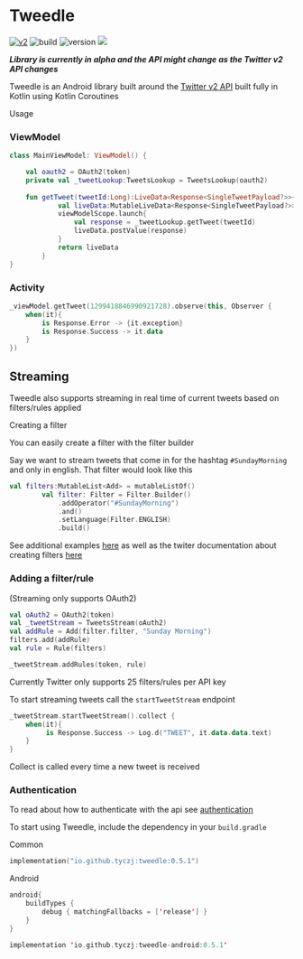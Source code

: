 # Tweedle

[![v2](https://img.shields.io/endpoint?url=https%3A%2F%2Ftwbadges.glitch.me%2Fbadges%2Fv2)](https://developer.twitter.com/en/docs/twitter-api)
![build](https://github.com/tyczj/Tweedle/actions/workflows/android.yml/badge.svg)
![version](https://img.shields.io/badge/version-0.5.1-blue)
<a href="https://twitter.com/tyczj" alt="Twitter">
<img src="https://img.shields.io/twitter/follow/tyczj?style=social" /></a>

***Library is currently in alpha and the API might change as the Twitter v2 API changes***

Tweedle is an Android library built around the [Twitter v2 API](https://developer.twitter.com/en/docs/twitter-api/early-access) built fully in Kotlin using Kotlin Coroutines

Usage

### ViewModel

```kotlin
class MainViewModel: ViewModel() {

    val oauth2 = OAuth2(token)
    private val _tweetLookup:TweetsLookup = TweetsLookup(oauth2)
    
    fun getTweet(tweetId:Long):LiveData<Response<SingleTweetPayload?>>{
            val liveData:MutableLiveData<Response<SingleTweetPayload?>> = MutableLiveData<Response<SingleTweetPayload?>>()
            viewModelScope.launch{
                val response = _tweetLookup.getTweet(tweetId)
                liveData.postValue(response)
            }
            return liveData
        }
}
```

### Activity

```kotlin
_viewModel.getTweet(1299418846990921728).observe(this, Observer {
    when(it){
        is Response.Error -> {it.exception}
        is Response.Success -> it.data
    }
})
```

## Streaming

Tweedle also supports streaming in real time of current tweets based on filters/rules applied

Creating a filter

You can easily create a filter with the filter builder

Say we want to stream tweets that come in for the hashtag `#SundayMorning` and only in english. That filter would look like this

```kotlin
val filters:MutableList<Add> = mutableListOf()
        val filter: Filter = Filter.Builder()
            .addOperator("#SundayMorning")
            .and()
            .setLanguage(Filter.ENGLISH)
            .build()
```

See additional examples [here](https://github.com/tyczj/Tweedle/blob/master/lib/src/test/java/com/tycz/tweedle/lib/FilterBuilderTest.kt) as well as the twiter documentation about creating filters [here](https://developer.twitter.com/en/docs/twitter-api/tweets/filtered-stream/integrate/build-a-rule)

### Adding a filter/rule 

(Streaming only supports OAuth2)

```kotlin
val oAuth2 = OAuth2(token)
val _tweetStream = TweetsStream(oAuth2)
val addRule = Add(filter.filter, "Sunday Morning")
filters.add(addRule)
val rule = Rule(filters)

_tweetStream.addRules(token, rule)
```

Currently Twitter only supports 25 filters/rules per API key

To start streaming tweets call the `startTweetStream` endpoint

```kotlin
_tweetStream.startTweetStream().collect {
    when(it){
         is Response.Success -> Log.d("TWEET", it.data.data.text)
    }
}
```

Collect is called every time a new tweet is received

### Authentication
To read about how to authenticate with the api see [authentication](https://github.com/tyczj/Tweedle/blob/master/tweedle/src/commonMain/kotlin/com.tycz.tweedle.lib/authentication)


To start using Tweedle, include the dependency in your `build.gradle`

Common
```kotlin
implementation("io.github.tyczj:tweedle:0.5.1")
```

Android
```kotlin
android{
    buildTypes {
        debug { matchingFallbacks = ['release'] } 
    }
}

implementation 'io.github.tyczj:tweedle-android:0.5.1'
```
